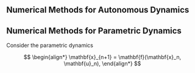 

## Numerical Methods for Autonomous Dynamics


## Numerical Methods for Parametric Dynamics

Consider the parametric dynamics

$$
\begin{align*}
\mathbf{x}_{n+1} = \mathbf{f}(\mathbf{x}_n, \mathbf{u}_n), 
\end{align*}
$$




